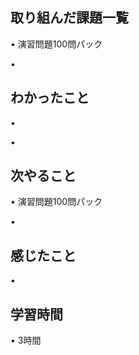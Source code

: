 ## 取り組んだ課題一覧
• 演習問題100問パック


• 


## わかったこと
• 


• 


## 次やること
• 演習問題100問パック 


• 


## 感じたこと
• 

## 学習時間
• 3時間